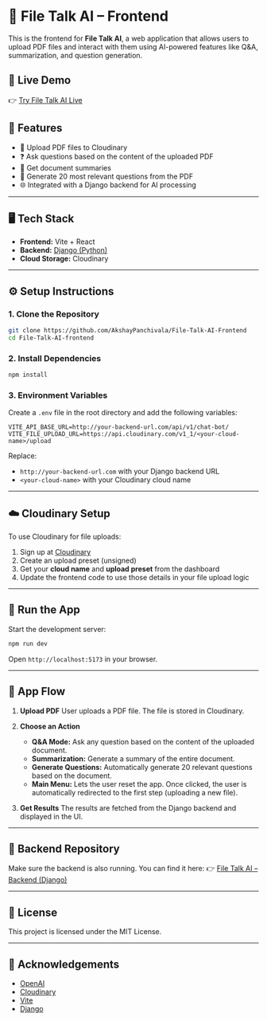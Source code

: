 
# 📄 File Talk AI – Frontend

This is the frontend for **File Talk AI**, a web application that allows users to upload PDF files and interact with them using AI-powered features like Q&A, summarization, and question generation.

## 🔗 Live Demo

👉 [Try File Talk AI Live](https://filetalkai.vercel.app/)

## 🚀 Features

- 📁 Upload PDF files to Cloudinary
- ❓ Ask questions based on the content of the uploaded PDF
- 📝 Get document summaries
- 🧠 Generate 20 most relevant questions from the PDF
- 🌐 Integrated with a Django backend for AI processing

---

## 🖥️ Tech Stack

- **Frontend:** Vite + React
- **Backend:** [Django (Python)](https://github.com/AkshayPanchivala/File-Talk-AI-Backend)
- **Cloud Storage:** Cloudinary

---

## ⚙️ Setup Instructions

### 1. Clone the Repository

```bash
git clone https://github.com/AkshayPanchivala/File-Talk-AI-Frontend
cd File-Talk-AI-frontend
````

### 2. Install Dependencies

```bash
npm install
```

### 3. Environment Variables

Create a `.env` file in the root directory and add the following variables:

```env
VITE_API_BASE_URL=http://your-backend-url.com/api/v1/chat-bot/
VITE_FILE_UPLOAD_URL=https://api.cloudinary.com/v1_1/<your-cloud-name>/upload
```

Replace:

* `http://your-backend-url.com` with your Django backend URL
* `<your-cloud-name>` with your Cloudinary cloud name

---

## ☁️ Cloudinary Setup

To use Cloudinary for file uploads:

1. Sign up at [Cloudinary](https://cloudinary.com/)
2. Create an upload preset (unsigned)
3. Get your **cloud name** and **upload preset** from the dashboard
4. Update the frontend code to use those details in your file upload logic

---

## 🧪 Run the App

Start the development server:

```bash
npm run dev
```

Open `http://localhost:5173` in your browser.

---

## 🧠 App Flow

1. **Upload PDF**
   User uploads a PDF file. The file is stored in Cloudinary.

2. **Choose an Action**

   * **Q\&A Mode:** Ask any question based on the content of the uploaded document.
   * **Summarization:** Generate a summary of the entire document.
   * **Generate Questions:** Automatically generate 20 relevant questions based on the document.
   * **Main Menu:** Lets the user reset the app. Once clicked, the user is automatically redirected to the first step (uploading a new file).


3. **Get Results**
   The results are fetched from the Django backend and displayed in the UI.

---

## 🔗 Backend Repository

Make sure the backend is also running. You can find it here:
👉 [File Talk AI – Backend (Django)]([https://github.com/AkshayPanchivala/File-Talk-AI-be](https://github.com/AkshayPanchivala/File-Talk-AI-Backend))

---

## 📃 License

This project is licensed under the MIT License.

---

## 🙌 Acknowledgements

* [OpenAI](https://groq.com/)
* [Cloudinary](https://cloudinary.com/)
* [Vite](https://vitejs.dev/)
* [Django](https://www.djangoproject.com/)

